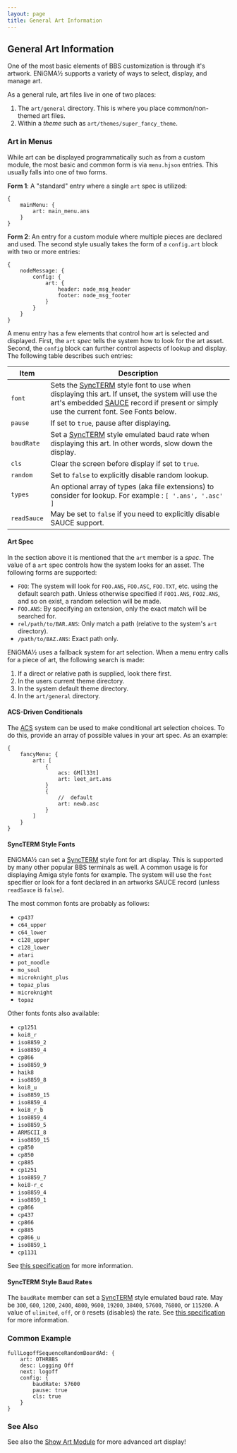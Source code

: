 ```yaml
---
layout: page
title: General Art Information
---
```

## General Art Information
One of the most basic elements of BBS customization is through it's artwork. ENiGMA½ supports a variety of ways to select, display, and manage art.

As a general rule, art files live in one of two places:

1. The `art/general` directory. This is where you place common/non-themed art files.
2. Within a _theme_ such as `art/themes/super_fancy_theme`.

### Art in Menus
While art can be displayed programmatically such as from a custom module, the most basic and common form is via `menu.hjson` entries. This usually falls into one of two forms.

**Form 1**: A "standard" entry where a single `art` spec is utilized:
```hjson
{
    mainMenu: {
        art: main_menu.ans
    }
}
```

**Form 2**: An entry for a custom module where multiple pieces are declared and used. The second style usually takes the form of a `config.art` block with two or more entries:
```hjson
{
    nodeMessage: {
        config: {
            art: {
                header: node_msg_header
                footer: node_msg_footer
            }
        }
    }
}
```

A menu entry has a few elements that control how art is selected and displayed. First, the `art` *spec* tells the system how to look for the art asset. Second, the `config` block can further control aspects of lookup and display. The following table describes such entries:

| Item | Description|
|------|------------|
| `font` | Sets the [SyncTERM](http://syncterm.bbsdev.net/) style font to use when displaying this art. If unset, the system will use the art's embedded [SAUCE](http://www.acid.org/info/sauce/sauce.htm) record if present or simply use the current font. See Fonts below. |
| `pause` | If set to `true`, pause after displaying. |
| `baudRate` | Set a [SyncTERM](http://syncterm.bbsdev.net/) style emulated baud rate when displaying this art. In other words, slow down the display. |
| `cls` | Clear the screen before display if set to `true`. |
| `random` | Set to `false` to explicitly disable random lookup. |
| `types` | An optional array of types (aka file extensions) to consider for lookup. For example : `[ '.ans', '.asc' ]` |
| `readSauce` | May be set to `false` if you need to explicitly disable SAUCE support. |

#### Art Spec
In the section above it is mentioned that the `art` member is a *spec*. The value of a `art` spec controls how the system looks for an asset. The following forms are supported:

* `FOO`: The system will look for `FOO.ANS`, `FOO.ASC`, `FOO.TXT`, etc. using the default search path. Unless otherwise specified if `FOO1.ANS`, `FOO2.ANS`, and so on exist, a random selection will be made.
* `FOO.ANS`: By specifying an extension, only the exact match will be searched for.
* `rel/path/to/BAR.ANS`: Only match a path (relative to the system's `art` directory).
* `/path/to/BAZ.ANS`: Exact path only.

ENiGMA½ uses a fallback system for art selection. When a menu entry calls for a piece of art, the following search is made:

1. If a direct or relative path is supplied, look there first.
2. In the users current theme directory.
3. In the system default theme directory.
4. In the `art/general` directory.

#### ACS-Driven Conditionals
The [ACS](/docs/configuration/acs.md) system can be used to make conditional art selection choices. To do this, provide an array of possible values in your art spec. As an example:
```hjson
{
    fancyMenu: {
        art: [
            {
                acs: GM[l33t]
                art: leet_art.ans
            }
            {
                //  default
                art: newb.asc
            }
        ]
    }
}
```

#### SyncTERM Style Fonts
ENiGMA½ can set a [SyncTERM](http://syncterm.bbsdev.net/) style font for art display. This is supported by many other popular BBS terminals as well. A common usage is for displaying Amiga style fonts for example. The system will use the `font` specifier or look for a font declared in an artworks SAUCE record (unless `readSauce` is `false`).

The most common fonts are probably as follows:

* `cp437`
* `c64_upper`
* `c64_lower`
* `c128_upper`
* `c128_lower`
* `atari`
* `pot_noodle`
* `mo_soul`
* `microknight_plus`
* `topaz_plus`
* `microknight`
* `topaz`

Other fonts fonts also available:
* `cp1251`
* `koi8_r`
* `iso8859_2`
* `iso8859_4`
* `cp866`
* `iso8859_9`
* `haik8`
* `iso8859_8`
* `koi8_u`
* `iso8859_15`
* `iso8859_4`
* `koi8_r_b`
* `iso8859_4`
* `iso8859_5`
* `ARMSCII_8`
* `iso8859_15`
* `cp850`
* `cp850`
* `cp885`
* `cp1251`
* `iso8859_7`
* `koi8-r_c`
* `iso8859_4`
* `iso8859_1`
* `cp866`
* `cp437`
* `cp866`
* `cp885`
* `cp866_u`
* `iso8859_1`
* `cp1131`

See [this specification](https://github.com/protomouse/synchronet/blob/master/src/conio/cterm.txt) for more information.

#### SyncTERM Style Baud Rates
The `baudRate` member can set a [SyncTERM](http://syncterm.bbsdev.net/) style emulated baud rate. May be `300`, `600`, `1200`, `2400`, `4800`, `9600`, `19200`, `38400`, `57600`, `76800`, or `115200`. A value of `ulimited`, `off`, or `0` resets (disables) the rate.  See [this specification](https://github.com/protomouse/synchronet/blob/master/src/conio/cterm.txt) for more information.

### Common Example
```hjson
fullLogoffSequenceRandomBoardAd: {
    art: OTHRBBS
    desc: Logging Off
    next: logoff
    config: {
        baudRate: 57600
        pause: true
        cls: true
    }
}
```

### See Also
See also the [Show Art Module](/docs/modding/show-art.md) for more advanced art display!